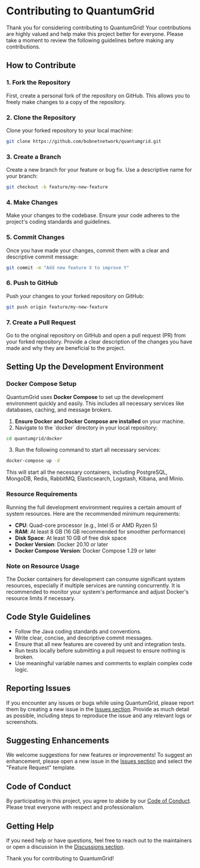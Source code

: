 
# Contributing to QuantumGrid

Thank you for considering contributing to QuantumGrid! Your contributions are highly valued and help make this project better for everyone. Please take a moment to review the following guidelines before making any contributions.

## How to Contribute

### 1. Fork the Repository

First, create a personal fork of the repository on GitHub. This allows you to freely make changes to a copy of the repository.

### 2. Clone the Repository

Clone your forked repository to your local machine:

```bash
git clone https://github.com/bobnetnetwork/quantumgrid.git
```

### 3. Create a Branch

Create a new branch for your feature or bug fix. Use a descriptive name for your branch:

```bash
git checkout -b feature/my-new-feature
```

### 4. Make Changes

Make your changes to the codebase. Ensure your code adheres to the project's coding standards and guidelines.

### 5. Commit Changes

Once you have made your changes, commit them with a clear and descriptive commit message:

```bash
git commit -m "Add new feature X to improve Y"
```

### 6. Push to GitHub

Push your changes to your forked repository on GitHub:

```bash
git push origin feature/my-new-feature
```

### 7. Create a Pull Request

Go to the original repository on GitHub and open a pull request (PR) from your forked repository. Provide a clear description of the changes you have made and why they are beneficial to the project.

## Setting Up the Development Environment

### Docker Compose Setup

QuantumGrid uses **Docker Compose** to set up the development environment quickly and easily. This includes all necessary services like databases, caching, and message brokers.

1. **Ensure Docker and Docker Compose are installed** on your machine.
2. Navigate to the \`docker\` directory in your local repository:

```bash
cd quantumgrid/docker
```

3. Run the following command to start all necessary services:

```bash
docker-compose up -d
```

This will start all the necessary containers, including PostgreSQL, MongoDB, Redis, RabbitMQ, Elasticsearch, Logstash, Kibana, and Minio.

### Resource Requirements

Running the full development environment requires a certain amount of system resources. Here are the recommended minimum requirements:

- **CPU**: Quad-core processor (e.g., Intel i5 or AMD Ryzen 5)
- **RAM**: At least 8 GB (16 GB recommended for smoother performance)
- **Disk Space**: At least 10 GB of free disk space
- **Docker Version**: Docker 20.10 or later
- **Docker Compose Version**: Docker Compose 1.29 or later

### Note on Resource Usage

The Docker containers for development can consume significant system resources, especially if multiple services are running concurrently. It is recommended to monitor your system's performance and adjust Docker's resource limits if necessary.

## Code Style Guidelines

- Follow the Java coding standards and conventions.
- Write clear, concise, and descriptive commit messages.
- Ensure that all new features are covered by unit and integration tests.
- Run tests locally before submitting a pull request to ensure nothing is broken.
- Use meaningful variable names and comments to explain complex code logic.

## Reporting Issues

If you encounter any issues or bugs while using QuantumGrid, please report them by creating a new issue in the [Issues section](https://github.com/bobnetnetwork/quantumgrid/issues). Provide as much detail as possible, including steps to reproduce the issue and any relevant logs or screenshots.

## Suggesting Enhancements

We welcome suggestions for new features or improvements! To suggest an enhancement, please open a new issue in the [Issues section](https://github.com/bobnetnetwork/quantumgrid/issues) and select the "Feature Request" template.

## Code of Conduct

By participating in this project, you agree to abide by our [Code of Conduct](CODE_OF_CONDUCT.md). Please treat everyone with respect and professionalism.

## Getting Help

If you need help or have questions, feel free to reach out to the maintainers or open a discussion in the [Discussions section](https://github.com/bobnetnetwork/quantumgrid/discussions).

Thank you for contributing to QuantumGrid!
